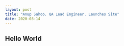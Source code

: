 ```yaml
---
layout: post
title: "Anup Sahoo, QA Lead Engineer, Launches Site"
date: 2020-03-14
---
```


## Hello World
